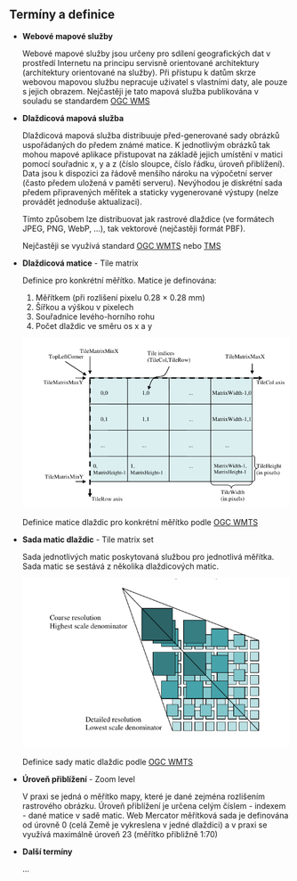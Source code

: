 ## Termíny a definice

* **Webové mapové služby**

  Webové mapové služby jsou určeny pro sdílení geografických dat v prostředí
  Internetu na principu servisně orientované architektury (architektury
  orientované na služby). Při přístupu k datům skrze webovou mapovou službu
  nepracuje uživatel s vlastními daty, ale pouze s jejich obrazem. Nejčastěji je
  tato mapová služba publikována v souladu se standardem [OGC WMS](https://ogc.org/standards/wms)

* **Dlaždicová mapová služba**
  
  Dlaždicová mapová služba distribuuje před-generované sady obrázků uspořádaných
  do předem známé matice. K jednotlivým obrázků tak mohou mapové aplikace
  přistupovat na základě jejich umístění v matici pomocí souřadnic x, y a z
  (číslo sloupce, číslo řádku, úroveň přiblížení). Data jsou k dispozici za
  řádově menšího nároku na výpočetní server (často předem uložená v paměti
  serveru). Nevýhodou je diskrétní sada předem připravených měřítek a staticky
  vygenerované výstupy (nelze provádět jednoduše aktualizaci).

  Tímto způsobem lze distribuovat jak rastrové dlaždice (ve formátech JPEG, PNG,
  WebP, ...), tak vektorové (nejčastěji formát PBF).

  Nejčastěji se využívá standard [OGC WMTS](https://ogc.org/standards/wmts) nebo
  [TMS](https://wiki.osgeo.org/wiki/Tile_Map_Service_Specification)

* **Dlaždicová matice** - Tile matrix

  Definice pro konkrétní měřítko. Matice je definována:

  1. Měřítkem (při rozlišení pixelu 0.28 × 0.28 mm)
  2. Šířkou a výškou v pixelech
  3. Souřadnice levého-horního rohu
  4. Počet dlaždic ve směru os x a y

  ![TileMatrix](images/tile-matrix-representation.png)

  Definice matice dlaždic pro konkrétní měřítko podle 
  [OGC WMTS](https://ogc.org/standards/wmts)


* **Sada matic dlaždic** - Tile matrix set

  Sada jednotlivých matic poskytovaná službou pro jednotlivá měřítka. Sada
  matic se sestává z několika dlaždicových matic.

  ![TileMatrixSet](images/tile-matrix-set-representation.png)

  Definice sady matic dlaždic podle
  [OGC WMTS](https://ogc.org/standards/wmts)

* **Úroveň přiblížení** - Zoom level
  
  V praxi se jedná o měřítko mapy, které je dané zejména rozlišením rastrového
  obrázku. Úroveň přiblížení je určena celým číslem - indexem - dané matice v
  sadě matic. Web Mercator měřítková sada je definována od úrovně 0 (celá Země
  je vykreslena v jedné dlaždici) a v praxi se využívá maximálně úroveň 23 (měřítko přibližně 1:70)
 
* **Další termíny**

  ...
